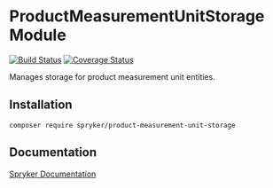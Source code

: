 # ProductMeasurementUnitStorage Module
[![Build Status](https://travis-ci.org/spryker/product-measurement-unit-storage.svg)](https://travis-ci.org/spryker/product-measurement-unit-storage)
[![Coverage Status](https://coveralls.io/repos/github/spryker/product-measurement-unit-storage/badge.svg)](https://coveralls.io/github/spryker/product-measurement-unit-storage)

Manages storage for product measurement unit entities.

## Installation

```
composer require spryker/product-measurement-unit-storage
```

## Documentation

[Spryker Documentation](https://academy.spryker.com/developing_with_spryker/module_guide/modules.html)
